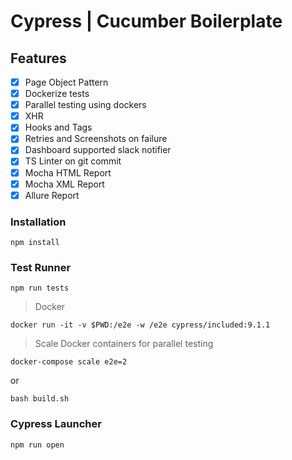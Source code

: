 # Cypress | Cucumber Boilerplate

## Features
- [x] Page Object Pattern
- [x] Dockerize tests
- [x] Parallel testing using dockers
- [x] XHR
- [x] Hooks and Tags
- [x] Retries and Screenshots on failure
- [x] Dashboard supported slack notifier
- [x] TS Linter on git commit
- [x] Mocha HTML Report
- [x] Mocha XML Report
- [x] Allure Report

### Installation
```
npm install
```

### Test Runner
```
npm run tests
```
> Docker
```
docker run -it -v $PWD:/e2e -w /e2e cypress/included:9.1.1
```
> Scale Docker containers for parallel testing
```
docker-compose scale e2e=2
```
or
```
bash build.sh
```

### Cypress Launcher
```
npm run open
```